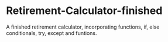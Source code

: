 # Retirement-Calculator-finished
A finished retirement calculator, incorporating functions, if, else conditionals, try, except and funtions. 
